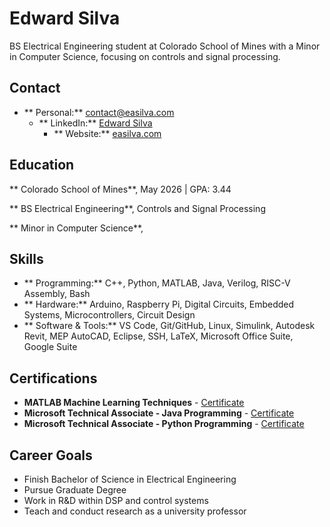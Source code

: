 # Edward Silva

BS Electrical Engineering student at Colorado School of Mines with a Minor in Computer Science, focusing on controls and signal processing.

## Contact

  - ** Personal:** [contact@easilva.com](mailto:contact@easilva.com)
    - ** LinkedIn:** [Edward Silva](https://www.linkedin.com/in/edwardasilva)
      - ** Website:** [easilva.com](https://easilva.com)

## Education

  ** Colorado School of Mines**, May 2026 | GPA: 3.44

** BS Electrical Engineering**, Controls and Signal Processing

** Minor in Computer Science**, 

## Skills

  - ** Programming:** C++, Python, MATLAB, Java, Verilog, RISC-V Assembly, Bash
- ** Hardware:** Arduino, Raspberry Pi, Digital Circuits, Embedded Systems, Microcontrollers, Circuit Design
- ** Software & Tools:** VS Code, Git/GitHub, Linux, Simulink, Autodesk Revit, MEP AutoCAD, Eclipse, SSH, LaTeX, Microsoft Office Suite, Google Suite

## Certifications

- **MATLAB Machine Learning Techniques** - [Certificate](https://www.credly.com/badges/3d740a34-2cfa-4259-ab08-3aeed0e3f03c/public_url)
- **Microsoft Technical Associate - Java Programming** - [Certificate](assets/JavaMTA.pdf )
- **Microsoft Technical Associate - Python Programming** - [Certificate](assets/PythonMTA.pdf)

## Career Goals

- Finish Bachelor of Science in Electrical Engineering
- Pursue Graduate Degree
- Work in R&D within DSP and control systems
- Teach and conduct research as a university professor
